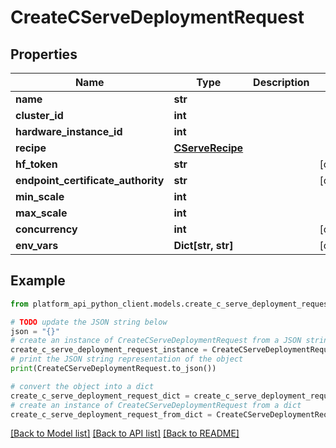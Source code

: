 # CreateCServeDeploymentRequest


## Properties

Name | Type | Description | Notes
------------ | ------------- | ------------- | -------------
**name** | **str** |  | 
**cluster_id** | **int** |  | 
**hardware_instance_id** | **int** |  | 
**recipe** | [**CServeRecipe**](CServeRecipe.md) |  | 
**hf_token** | **str** |  | [optional] 
**endpoint_certificate_authority** | **str** |  | [optional] 
**min_scale** | **int** |  | 
**max_scale** | **int** |  | 
**concurrency** | **int** |  | [optional] 
**env_vars** | **Dict[str, str]** |  | [optional] 

## Example

```python
from platform_api_python_client.models.create_c_serve_deployment_request import CreateCServeDeploymentRequest

# TODO update the JSON string below
json = "{}"
# create an instance of CreateCServeDeploymentRequest from a JSON string
create_c_serve_deployment_request_instance = CreateCServeDeploymentRequest.from_json(json)
# print the JSON string representation of the object
print(CreateCServeDeploymentRequest.to_json())

# convert the object into a dict
create_c_serve_deployment_request_dict = create_c_serve_deployment_request_instance.to_dict()
# create an instance of CreateCServeDeploymentRequest from a dict
create_c_serve_deployment_request_from_dict = CreateCServeDeploymentRequest.from_dict(create_c_serve_deployment_request_dict)
```
[[Back to Model list]](../README.md#documentation-for-models) [[Back to API list]](../README.md#documentation-for-api-endpoints) [[Back to README]](../README.md)


